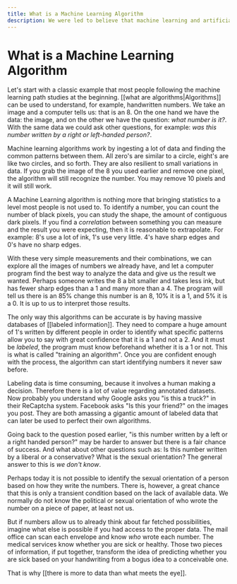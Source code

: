 ```yaml
---
title: What is a Machine Learning Algorithm
description: We were led to believe that machine learning and artificial intelligence are topics on which we shouldn't peek. Let's debunk those myths.
---
```

# What is a Machine Learning Algorithm
Let's start with a classic example that most people following the machine learning path studies at the beginning. [[what are algorithms|Algorithms]] can be used to understand, for example, handwritten numbers. We take an image and a computer tells us: that is an 8. On the one hand we have the data: the image, and on the other we have the question: *what number is it?*. With the same data we could ask other questions, for example: *was this number written by a right or left-handed person?*. 

Machine learning algorithms work by ingesting a lot of data and finding the common patterns between them. All zero's are similar to a circle, eight's are like two circles, and so forth. They are also resilient to small variations in data. If you grab the image of the 8 you used earlier and remove one pixel, the algorithm will still recognize the number. You may remove 10 pixels and it will still work. 

A Machine Learning algorithm is nothing more that bringing statistics to a level most people is not used to. To identify a number, you can count the number of black pixels, you can study the shape, the amount of contiguous dark pixels. If you find a *correlation* between something you can measure and the result you were expecting, then it is reasonable to extrapolate. For example: 8's use a lot of ink, 1's use very little. 4's have sharp edges and 0's have no sharp edges. 

With these very simple measurements and their combinations, we can explore all the images of numbers we already have, and let a computer program find the best way to analyze the data and give us the result we wanted. Perhaps someone writes the 8 a bit smaller and takes less ink, but has fewer sharp edges than a 1 and many more than a 4. The program will tell us there is an 85% change this number is an 8, 10% it is a 1, and 5% it is a 0. It is up to us to interpret those results. 

The only way this algorithms can be accurate is by having massive databases of [[labeled information]]. They need to compare a huge amount of 1's written by different people in order to identify what specific patterns allow you to say with great confidence that it is a 1 and not a 2. And it must be *labeled*, the program must know beforehand whether it is a 1 or not. This is what is called "training an algorithm". Once you are confident enough with the process, the algorithm can start identifying numbers it never saw before. 

Labeling data is time consuming, because it involves a human making a decision. Therefore there is a lot of value regarding annotated datasets. Now probably you understand why Google asks you "is this a truck?" in their ReCaptcha system. Facebook asks "Is this your friend?" on the images you post. They are both amassing a gigantic amount of labeled data that can later be used to perfect their own algorithms. 

Going back to the question posed earlier, "is this number written by a left or a right handed person?" may be harder to answer but there is a fair chance of success. And what about other questions such as: Is this number written by a liberal or a conservative? What is the sexual orientation? The general answer to this is *we don't know*. 

Perhaps today it is not possible to identify the sexual orientation of a person based on how they write the numbers. There is, however, a great chance that this is only a transient condition based on the lack of available data. We normally do not know the political or sexual orientation of who wrote the number on a piece of paper, at least not us.

But if numbers allow us to already think about far fetched possibilities, imagine what else is possible if you had access to the proper data. The mail office can scan each envelope and know *who* wrote each number. The medical services know whether you are sick or healthy. Those two pieces of information, if put together, transform the idea of predicting whether you are sick based on your handwriting from a bogus idea to a conceivable one. 

That is why [[there is more to data than what meets the eye]]. 
